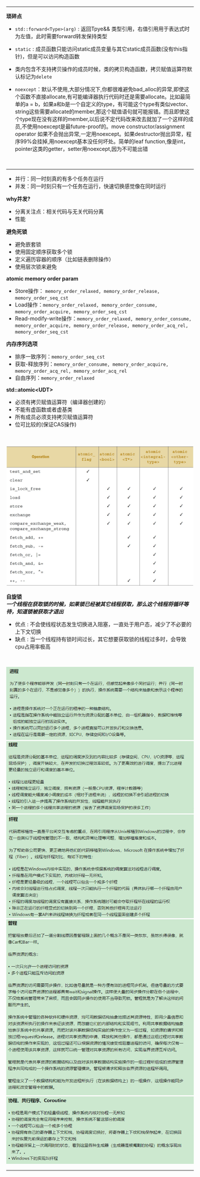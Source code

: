 
---
**琐碎点**
 - `std::forward<Type>(arg)` : 返回Tpye&& 类型引用，右值引用用于表达式时为左值，此时需要forward转发保持类型  

 - `static` : 成员函数只能访问static成员变量与其它static成员函数(没有this指针)，但是可以访问构造函数

 -  类内包含不支持拷贝操作的成员时候，类的拷贝构造函数，拷贝赋值运算符默认标记为`delete`

 -  `noexcept`：默认不使用,大部分情况下,你都很难避免bad_alloc的异常,即使这个函数不直接allocate,有可能编译器执行代码时还是需要allocate。比如最简单的a = b，如果a和b是一个自定义的type，有可能这个type有类似vector、string这些需要allocate的member,那这个赋值语句就可能报错。而且即使这个type现在没有这样的member,以后说不定代码改来改去就加了一个这样的成员,不使用noexcept是最future-proof的。move constructor/assignment operator 如果不会抛出异常,一定用noexcept。如果destructor抛出异常，程序99%会挂掉,用noexcept基本没任何坏处。简单的leaf function,像是int，pointer这类的getter，setter用noexcept,因为不可能出错

<br>

---

 - 并行：同一时刻真的有多个任务在运行    
 - 并发：同一时刻只有一个任务在运行，快速切换感觉像在同时运行  

**why并发?**      
 - 分离关注点：相关代码与无关代码分离  
 - 性能

**避免死锁**  
 - 避免嵌套锁 
 - 使用固定顺序获取多个锁
 - 定义遍历容器的顺序（比如链表删除操作）
 - 使用层次锁来避免 

**atomic memory order param**
 - Store操作： `memory_order_relaxed, memory_order_release, memory_order_seq_cst`
 - Load操作：`memory_order_relaxed, memory_order_consume, memory_order_acquire, memory_order_seq_cst`
 - Read-modify-write操作：`memory_order_relaxed, memory_order_consume, memory_order_acquire, memory_order_release, memory_order_acq_rel, memory_order_seq_cst`

**内存序列选项**
 - 排序一致序列：`memory_order_seq_cst`
 - 获取-释放序列：`memory_order_consume, memory_order_acquire, memory_order_acq_rel, memory_order_acq_rel`
 - 自由序列：`memory_order_relaxed`

**std::atomic\<UDT\>**
 - 必须有拷贝赋值运算符（编译器创建的）
 - 不能有虚函数或者虚基类
 - 所有成员必须支持拷贝赋值运算符
 - 位可比较的(保证CAS操作)

 <br>

![Alt pic](./pictures/atomic.png)

**自旋锁**  
***一个线程在获取锁的时候，如果锁已经被其它线程获取，那么这个线程将循环等待，知道锁被获取才退出***  
 - 优点 : 不会使线程状态发生切换进入阻塞，一直处于用户态，减少了不必要的上下文切换  
 - 缺点 : 当一个线程持有锁时间过长，其它想要获取锁的线程过多时，会导致cpu占用率极高


<br>

![Alt pic](./pictures/进程.png)
![Alt pic](./pictures/线程.png)
![Alt pic](./pictures/纤程.png)
![Alt pic](./pictures/管程.png)
![Alt pic](./pictures/协程.png)

---